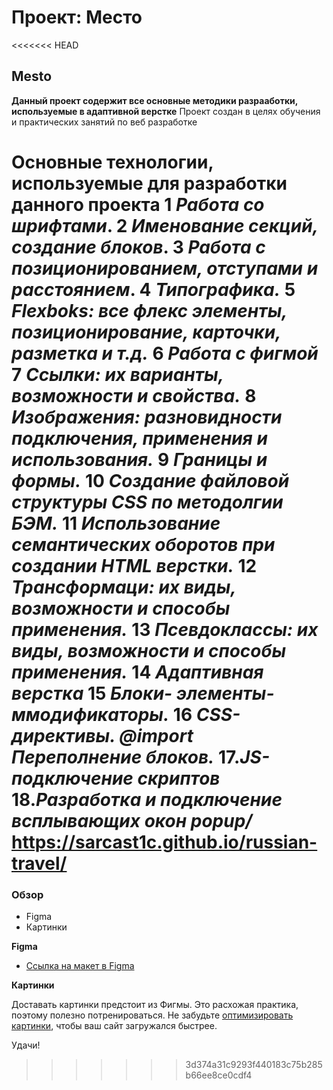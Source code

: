 # Проект: Место

<<<<<<< HEAD
## **Mesto**

**Данный проект содержит все основные методики разрааботки, используемые в адаптивной верстке**
Проект создан в целях обучения и практических занятий по веб разработке

**Основные технологии, используемые для разработки данного проекта**
1 _Работа со шрифтами_.
2 _Именование секций, создание блоков_.
3 _Работа с позиционированием, отступами и расстоянием_.
4 _Типографика._
5 _Flexboks: все флекс элементы, позиционирование, карточки, разметка и т.д._
6 _Работа с фигмой_
7 _Ссылки: их варианты, возможности и свойства._
8 _Изображения: разновидности подключения, применения и использования._
9 _Границы и формы._
10 _Создание файловой структуры CSS по методолгии БЭМ._
11 _Использование семантических оборотов при создании HTML верстки._
12 _Трансформаци: их виды, возможности и способы применения._
13 _Псевдоклассы: их виды, возможности и способы применения._
14 _Адаптивная верстка_
15 _Блоки- элементы- ммодификаторы._
16 _CSS-директивы. @import Переполнение блоков._
17._JS- подключение скриптов_
18._Разработка и подключение всплывающих окон popup/_
https://sarcast1c.github.io/russian-travel/
=======
### Обзор

* Figma
* Картинки

**Figma**

* [Ссылка на макет в Figma](https://www.figma.com/file/2cn9N9jSkmxD84oJik7xL7/JavaScript.-Sprint-4?node-id=0%3A1)

**Картинки**

Доставать картинки предстоит из Фигмы. Это расхожая практика, поэтому полезно потренироваться.
Не забудьте [оптимизировать картинки](https://tinypng.com/), чтобы ваш сайт загружался быстрее.

Удачи!
>>>>>>> 3d374a31c9293f440183c75b285b66ee8ce0cdf4
